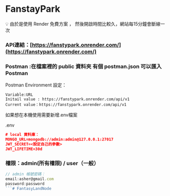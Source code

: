 # FanstayPark

<aside>
💡 由於是使用 Render 免費方案 ， 然後開啟時間比較久，網站每15分鐘會斷線一次

</aside>

### API連結：[https://fanstypark.onrender.com/](https://fanstypark.onrender.com/)

### Postman :在檔案裡的 public 資料夾 有個 postman.json 可以匯入 Postman

Postman Environment 設定：

```
Variable:URL
Initail value : https://fanstypark.onrender.com/api/v1
Current value：https://fanstypark.onrender.com/api/v1
```

如果想在本機使用需要新增.env檔案

.env

```json
# local 資料庫：
MONGO_URL=mongodb://admin:admin@127.0.0.1:27017
JWT_SECRET=<設定自己的參數>
JWT_LIFETIME=30d
```

### 權限：admin(所有權限) / user（一般）

```jsx
// admin 帳號密碼：
email:asher@gmail.com
password:password
```# FantasyLandNode
